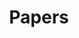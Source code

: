---
title: Papers
summary: paper
type: landing


sections:
  - block: collection
    id: papers
    content:
      title: Featured Publications
      filters:
        folders:
          - publications
        featured_only: true
    design:
      view: card
      columns: 2
      spacing:
        padding: ['20px', '0', '20px', '0']
      

  - block: collection
    content:
      title: Conference paper
      text: ''
      filters:
        folders:
          - publications/journal-article
        exclude_featured: false
    design:
      view: citation


  - block: collection
    content:
      title: Conference paper
      text: ''
      filters:
        folders:
          - publications/conference-paper
        exclude_featured: false
    design:
      view: citation


---